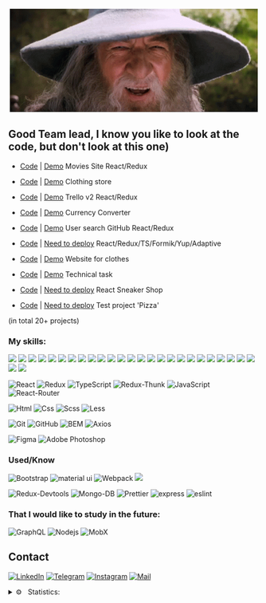 <div align="center">

[![Header](https://github.com/BRAUZER06/BRAUZER06/blob/main/assets/gandalf-sax-guy.gif)](https://t.me/ING_6)

</div>

<!-- ## I am a Frontend developer, I am 19 years old, I live in Ingushetia -->



## Good Team lead, I know you like to look at the code, but don't look at this one)


- [Сode](https://github.com/BRAUZER06/React_Move) | [Demo](https://brauzer06.github.io/React_Move/) Movies Site React/Redux 

<!-- - [Сode](https://github.com/BRAUZER06/Thisis_v2__react_project) | [Скоро](https://thises.herokuapp.com)  'Blog' React/Redux/Node.js/MongoDB 
 -->
- [Сode](https://github.com/BRAUZER06/Project_store) | [Demo](https://brauzer06.github.io/Project_store/) Clothing store 

- [Сode](https://github.com/BRAUZER06/technical_task_5) | [Demo](https://brauzer06.github.io/technical_task_5/) Trello v2 React/Redux

- [Сode](https://github.com/BRAUZER06/converter_js) | [Demo](https://brauzer06.github.io/converter_js/) Currency Converter

- [Сode](https://github.com/BRAUZER06/Git_UserSearch_project) | [Demo](https://brauzer06.github.io/Git_UserSearch_project/) User search GitHub React/Redux 

- [Сode](https://github.com/BRAUZER06/technical_task_2) | [Need to deploy](https://brauzer06.github.io/technical_task_2/) React/Redux/TS/Formik/Yup/Adaptive

- [Сode](https://github.com/BRAUZER06/Hazz_summary_2) | [Demo](https://brauzer06.github.io/Hazz_summary_2/)  Website for clothes

- [Сode](https://github.com/BRAUZER06/web95.WORK_summary_3) | [Demo](https://brauzer06.github.io/web95.WORK_summary_3/) Technical task

<!-- - [Сode](https://github.com/BRAUZER06/funny_project) | [Demo](https://brauzer06.github.io/funny_project/) Test project for mobile phones
 -->
- [Сode](https://github.com/BRAUZER06/Sneakers-) | [Need to deploy](https://github.com/BRAUZER06/Sneakers-) React Sneaker Shop

- [Сode](https://github.com/BRAUZER06/Archi_React_Pizza) | [Need to deploy](https://github.com/BRAUZER06/Archi_React_Pizza) Test project 'Pizza' 

<!-- - [Сode](https://github.com/BRAUZER06/React_Search_Films) | [Demo](https://brauzer06.github.io/React_Search_Films/) Light Movie Website React  -->

<!-- - [Сode](https://github.com/BRAUZER06/Funny_React_Project) | [Demo](https://brauzer06.github.io/Funny_React_Project/) Test project React/TS 
 -->
<!-- - [Сode](https://github.com/BRAUZER06/CAR__summary_1) | [Demo](https://brauzer06.github.io/CAR__summary_1/) Website carsharing 
 -->
<!-- - [Сode](https://github.com/BRAUZER06/Web-Developer_summary_4) | [Demo](https://brauzer06.github.io/Web-Developer_summary_4/) Layout specification  
 -->
<!-- - [Сode](https://github.com/BRAUZER06/AXIT_summary_5) | [Demo](https://brauzer06.github.io/AXIT_summary_5/)  Layout 
 -->
<!-- - [Сode](https://github.com/BRAUZER06/ZAOITT_summary__6) | [Demo](https://brauzer06.github.io/ZAOITT_summary__6/) Site ZAOITT  
 -->
<!-- - [Сode](https://github.com/BRAUZER06/medicall_summary_7) | [Demo](https://brauzer06.github.io/medicall_summary_7/) Site hospitals  
 -->
<!-- - [Сode](https://github.com/BRAUZER06/icrowdme_summary_8) | [Demo](https://brauzer06.github.io/icrowdme_summary_8/) Layout  
 -->
<!-- - [Сode](https://github.com/BRAUZER06/Funny_project_summary_9)| [Demo](https://brauzer06.github.io/Funny_project_summary_9/)  Layout 
 -->

(in total 20+ projects)
<div >


### My skills:
 
 
<img src="https://img.shields.io/badge/-React-090909?style=for-the-badge&logo=react&logoColor=00FFFF"/>
<img src="https://img.shields.io/badge/-Redux-090909?style=for-the-badge&logo=redux&logoColor=8A2BE2"/>
<img src="https://img.shields.io/badge/-ReduxToolkit-090909?style=for-the-badge&logo=ReduxToolkit&logoColor=8A2BE2"/>
<img src="https://img.shields.io/badge/-ReduxThunk-090909?style=for-the-badge&logo=ReduxThunk&logoColor=8A2BE2"/>
 <img src="https://img.shields.io/badge/-ReduxThunk-090909?style=for-the-badge&logo=ReduxThunk&logoColor=8A2BE2"/>
<img src="https://img.shields.io/badge/-TypeScript-090909?style=for-the-badge&logo=TypeScript&logoColor=8A2BE2"/>
<img src="https://img.shields.io/badge/-JavaScript-090909?style=for-the-badge&logo=JavaScript&logoColor=8A2BE2"/>
<img src="https://img.shields.io/badge/-ReactRouter-090909?style=for-the-badge&logo=ReactRouter&logoColor=read"/>
<img src="https://img.shields.io/badge/-express-090909?style=for-the-badge&logo=express&logoColor=green"/>
<img src="https://img.shields.io/badge/-MaterialUI-090909?style=for-the-badge&logo=materialUI&logoColor=47C5FB"/>
<img src="https://img.shields.io/badge/-bootstrap-090909?style=for-the-badge&logo=bootstrap&logoColor=aqua"/>
<img src="https://img.shields.io/badge/-StyledComponents-090909?style=for-the-badge&logo=StyledComponents&logoColor=aqua"/>
<img src="https://img.shields.io/badge/-bootstrap-090909?style=for-the-badge&logo=bootstrap&logoColor=aqua"/>
<img src="https://img.shields.io/badge/-Webpack-090909?style=for-the-badge&logo=Webpack&logoColor=aqua"/>
<img src="https://img.shields.io/badge/-heroku-090909?style=for-the-badge&logo=heroku&logoColor=write"/>
<img src="https://img.shields.io/static/v1?style=for-the-badge&message=Sass&color=000000&logo=Sass&logoColor=CC6699&label="/>
<img src="https://img.shields.io/static/v1?style=for-the-badge&message=Less&color=000000&logo=Less&logoColor=CC6699&label="/>
<img src="https://img.shields.io/static/v1?style=for-the-badge&message=Scss&color=000000&logo=Scss&logoColor=CC6699&label="/>
<img src="https://img.shields.io/static/v1?style=for-the-badge&message=CSS3&color=000000&logo=CSS3&logoColor=1572B6&label="/>
<img src="https://img.shields.io/static/v1?style=for-the-badge&message=ESLint&color=000000&logo=ESLint&logoColor=4B32C3&label="/>
<img src="https://img.shields.io/static/v1?style=for-the-badge&message=Prettier&color=000000&logo=Prettier&logoColor=F7B93E&label="/>
<img src="https://img.shields.io/static/v1?style=for-the-badge&message= BEM&color=000000&logo= BEM&logoColor=F7B93E&label="/>
<img src="https://img.shields.io/static/v1?style=for-the-badge&message=GitHub&color=000000&logo=GitHub&logoColor=FFFFFF&label="/>
<img src="https://img.shields.io/static/v1?style=for-the-badge&message=GitHubPages&color=000000&logo=GitHub&logoColor=FFFFFF&label="/>
<img src="https://img.shields.io/static/v1?style=for-the-badge&message=HTML5&color=000000&logo=HTML5&logoColor=E34F26&label="/>
<img src="https://img.shields.io/static/v1?style=for-the-badge&message=Pug&color=000000&logo=Pug&logoColor=E34F26&label="/>
<img src="https://img.shields.io/static/v1?style=for-the-badge&message=Postman&color=000000&logo=Postman&logoColor=FF6C37&label="/>
 
 
 
 
 
 

![React](https://img.shields.io/badge/-React-00BFFF?style=for-the-badge&logo=react&logoColor=000)
![Redux](https://img.shields.io/badge/-Redux-5A009D?style=for-the-badge&logo=redux&logoColor=000)
![TypeScript](https://img.shields.io/badge/-TypeScript-2f74c0?style=for-the-badge&logo=TypeScript&logoColor=000)
<img alt="Redux-Thunk" src="https://img.shields.io/badge/-Redux_Thunk-white?style=for-the-badge&logo=Redux&logoColor=430098" />
![JavaScript](https://img.shields.io/badge/-JavaScript-FFFF00?style=for-the-badge&logo=javascript&logoColor=000)
<img alt="React-Router" src="https://img.shields.io/badge/-React_Router-black?style=for-the-badge&logo=react-router&logoColor=orange" />

![Html](https://img.shields.io/badge/-Html-ff5500?style=for-the-badge&logo=html5&logoColor=000)
![Css](https://img.shields.io/badge/-Css-0022ff?style=for-the-badge&logo=css3&logoColor=fff)
![Scss](https://img.shields.io/badge/-Scss-fc00a8?style=for-the-badge&logo=sass&logoColor=000)
![Less](https://img.shields.io/badge/-Less-375194?style=for-the-badge&logo=Less&logoColor=fff)

![Git](https://img.shields.io/badge/-Git-f75e5e?style=for-the-badge&logo=git&logoColor=000)
![GitHub](https://img.shields.io/badge/-GitHub-101012?style=for-the-badge&logo=GitHub&logoColor=fff)
![BEM](https://img.shields.io/badge/-BEM-008275?style=for-the-badge&logo=bem&logoColor=000)
<img alt="Axios" src="https://img.shields.io/badge/-Axios-black?style=for-the-badge&logo=&logoColor=white" />

![Figma](https://img.shields.io/badge/-Figma-0d8200?style=for-the-badge&logo=Figma&logoColor=fff)
![Adobe Photoshop](https://img.shields.io/badge/-Adobe_Photoshop-011161?style=for-the-badge&logo=AdobePhotoshop&logoColor=fff)

### Used/Know

![Bootstrap](https://img.shields.io/badge/-Bootstrap-3f00ab?style=for-the-badge&logo=Bootstrap&logoColor=fff)
![material ui](https://img.shields.io/badge/-material_ui-4260f5?style=for-the-badge&logo=materialui&logoColor=fff)
![Webpack](https://img.shields.io/badge/-Webpack-blue?style=for-the-badge)
![](https://img.shields.io/badge/styled_components%20-DB7093.svg?&style=for-the-badge&logo=styled-components&logoColor=white)

<img alt="Redux-Devtools" src="https://img.shields.io/badge/redux devtools-430098?style=for-the-badge&logo=redux">

<img alt="Mongo-DB" src="https://img.shields.io/badge/-Mongo_DB-red?style=for-the-badge&logo=MongoDB&logoColor=black" />

<img alt="Prettier" src="https://img.shields.io/badge/-Prettier-grey?style=for-the-badge&logo=Prettier&logoColor=orange" />

<!--  <img alt="Heroku" src="https://img.shields.io/badge/-Heroku-764ABC?style=for-the-badge&logo=heroku&logoColor=white" /> -->
<img alt="express" src="https://img.shields.io/badge/express-green?style=for-the-badge&logo=express">
 <img alt="eslint" src="https://img.shields.io/badge/eslint-blue?style=for-the-badge&logo=eslint">
 
 ### That I would like to study in the future:
![GraphQL](https://img.shields.io/badge/-GraphQL-black?style=for-the-badge)
 <img alt="Nodejs" src="https://img.shields.io/badge/-Nodejs-43853d?style=for-the-badge&logo=Node.js&logoColor=white" />
![MobX](https://img.shields.io/badge/-MobX-turquoise?style=for-the-badge)
<!-- ![Vue.js](https://img.shields.io/badge/-Vue.js-green?style=for-the-badge) -->
<!-- <img alt="bcrypt" src="https://img.shields.io/badge/bcrypt-green?style=for-the-badge&logo"> -->
<!-- <img alt="Mongoose" src="https://img.shields.io/badge/mongoose-green?style=for-the-badge&logo=mongoose"> -->





## Contact

[![LinkedIn](https://img.shields.io/badge/-LinkedIn-090909?style=for-the-badge&logo=linkedin&logoColor=007BB6)](https://www.linkedin.com/in/murtaz-oziev-7b7b71225/)
[![Telegram](https://img.shields.io/badge/-Telegram-090909?style=for-the-badge&logo=telegram&logoColor=27A0D9)](https://t.me/ING_6)
[![Instagram](https://img.shields.io/badge/-Instagram-090909?style=for-the-badge&logo=instagram&logoColor=B4068E)](www.instagram.com/gelathoev)
[![Mail](https://img.shields.io/badge/-Mail-090909?style=for-the-badge&logo=Mail&logoColor=4F7DB3)](https://e.mail.ru/cgi-bin/sentmsg?To=meda.oziev@mail.ru&from=otvet)

</div>


 


<details>
  <summary>⚙️ &nbsp; Statistics:</summary>
  <img align="left" alt="codeSTACKr's GitHub Stats" src="https://github-readme-stats.vercel.app/api?username=brauzer06&show_icons=true&theme=dark"/>
  <br />
  <img align="left" alt="codeSTACKr's GitHub Stats" src="https://github-readme-stats.vercel.app/api/top-langs/?username=brauzer06&langs_count=8&layout=compact"/>
</details>





